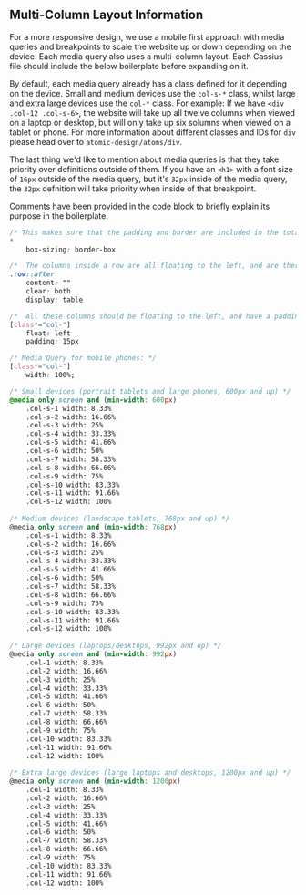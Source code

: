 ## Multi-Column Layout Information

For a more responsive design, we use a mobile first approach with media queries and breakpoints to scale the website up or down depending on the device. Each media query also uses a multi-column layout. Each Cassius file should include the below boilerplate before expanding on it.

By default, each media query already has a class defined for it depending on the device. Small and medium devices use the `col-s-*` class, whilst large and extra large devices use the `col-*` class. For example: If we have `<div .col-12 .col-s-6>`, the website will take up all twelve columns when viewed on a laptop or desktop, but will only take up six solumns when viewed on a tablet or phone. For more information about different classes and IDs for `div` please head over to `atomic-design/atoms/div`.

The last thing we'd like to mention about media queries is that they take priority over definitions outside of them. If you have an `<h1>` with a font size of `16px` outside of the media query, but it's `32px` inside of the media query, the `32px` defnition will take priority when inside of that breakpoint.

Comments have been provided in the code block to briefly explain its purpose in the boilerplate.
```css
/* This makes sure that the padding and border are included in the total width and height of the elements: */
*
    box-sizing: border-box

/*  The columns inside a row are all floating to the left, and are therefore taken out of the flow of the page, and other elements will be placed as if the columns do not exist. To prevent this, we will add a style that clears the flow: */
.row::after 
    content: ""
    clear: both
    display: table

/*  All these columns should be floating to the left, and have a padding of 15px: */
[class*="col-"]
    float: left
    padding: 15px

/* Media Query for mobile phones: */
[class*="col-"]
    width: 100%;

/* Small devices (portrait tablets and large phones, 600px and up) */
@media only screen and (min-width: 600px)
    .col-s-1 width: 8.33%
    .col-s-2 width: 16.66%
    .col-s-3 width: 25%
    .col-s-4 width: 33.33%
    .col-s-5 width: 41.66%
    .col-s-6 width: 50%
    .col-s-7 width: 58.33%
    .col-s-8 width: 66.66%
    .col-s-9 width: 75%
    .col-s-10 width: 83.33%
    .col-s-11 width: 91.66%
    .col-s-12 width: 100%
    
/* Medium devices (landscape tablets, 768px and up) */
@media only screen and (min-width: 768px)
    .col-s-1 width: 8.33%
    .col-s-2 width: 16.66%
    .col-s-3 width: 25%
    .col-s-4 width: 33.33%
    .col-s-5 width: 41.66%
    .col-s-6 width: 50%
    .col-s-7 width: 58.33%
    .col-s-8 width: 66.66%
    .col-s-9 width: 75%
    .col-s-10 width: 83.33%
    .col-s-11 width: 91.66%
    .col-s-12 width: 100%
    
/* Large devices (laptops/desktops, 992px and up) */
@media only screen and (min-width: 992px)
    .col-1 width: 8.33%
    .col-2 width: 16.66%
    .col-3 width: 25%
    .col-4 width: 33.33%
    .col-5 width: 41.66%
    .col-6 width: 50%
    .col-7 width: 58.33%
    .col-8 width: 66.66%
    .col-9 width: 75%
    .col-10 width: 83.33%
    .col-11 width: 91.66%
    .col-12 width: 100%
    
/* Extra large devices (large laptops and desktops, 1200px and up) */
@media only screen and (min-width: 1200px)
    .col-1 width: 8.33%
    .col-2 width: 16.66%
    .col-3 width: 25%
    .col-4 width: 33.33%
    .col-5 width: 41.66%
    .col-6 width: 50%
    .col-7 width: 58.33%
    .col-8 width: 66.66%
    .col-9 width: 75%
    .col-10 width: 83.33%
    .col-11 width: 91.66%
    .col-12 width: 100%
```